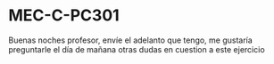 # MEC-C-PC301

Buenas noches profesor, envíe el adelanto que tengo, me gustaría preguntarle el día de mañana otras dudas en cuestion a este ejercicio 
